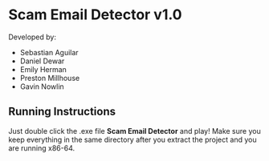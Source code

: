 # Scam Email Detector v1.0
Developed by:
- Sebastian Aguilar
- Daniel Dewar
- Emily Herman
- Preston Millhouse
- Gavin Nowlin
## Running Instructions
Just double click the .exe file **Scam Email Detector** and play!
Make sure you keep everything in the same directory after you extract the project and you are running x86-64.

